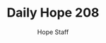 ---
image: /assets/img/daily-hope-default-artwork.png
title: Daily Hope 208
number: 208
categories:
  - Daily Hope
author: Hope Staff
notes: Daily Hope 208
embed: >-
  <iframe src="https://open.spotify.com/embed/episode/1DbR7mujlrbKMTgaeR3QTe?utm_source=generator" width="400px" height="102px" frameborder=“0" scrolling=“no”></iframe>
---